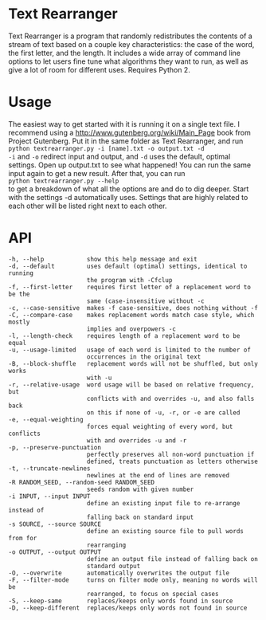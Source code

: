 Text Rearranger
===============

Text Rearranger is a program that randomly redistributes the contents of a stream of text based on a couple key characteristics: the case of the word, the first letter, and the length. It includes a wide array of command line options to let users fine tune what algorithms they want to run, as well as give a lot of room for different uses. Requires Python 2.

Usage
=====

The easiest way to get started with it is running it on a single text file. I recommend using a http://www.gutenberg.org/wiki/Main_Page book from Project Gutenberg. Put it in the same folder as Text Rearranger, and run  
`python textrearranger.py -i [name].txt -o output.txt -d`  
`-i` and `-o` redirect input and output, and `-d` uses the default, optimal settings. Open up output.txt to see what happened! You can run the same input again to get a new result. After that, you can run  
`python textrearranger.py --help`  
to get a breakdown of what all the options are and do to dig deeper. Start with the settings -d automatically uses. Settings that are highly related to each other will be listed right next to each other.

API
===

	-h, --help            show this help message and exit  
	-d, --default         uses default (optimal) settings, identical to running
	                      the program with -Cfclup
	-f, --first-letter    requires first letter of a replacement word to be the
	                      same (case-insensitive without -c
	-c, --case-sensitive  makes -f case-sensitive, does nothing without -f
	-C, --compare-case    makes replacement words match case style, which mostly
	                      implies and overpowers -c
	-l, --length-check    requires length of a replacement word to be equal
	-u, --usage-limited   usage of each word is limited to the number of
	                      occurrences in the original text
	-B, --block-shuffle   replacement words will not be shuffled, but only works
	                      with -u
	-r, --relative-usage  word usage will be based on relative frequency, but
	                      conflicts with and overrides -u, and also falls back
	                      on this if none of -u, -r, or -e are called
	-e, --equal-weighting
	                      forces equal weighting of every word, but conflicts
	                      with and overrides -u and -r
	-p, --preserve-punctuation
	                      perfectly preserves all non-word punctuation if
	                      defined, treats punctuation as letters otherwise
	-t, --truncate-newlines
	                      newlines at the end of lines are removed
	-R RANDOM_SEED, --random-seed RANDOM_SEED
	                      seeds random with given number
	-i INPUT, --input INPUT
	                      define an existing input file to re-arrange instead of
	                      falling back on standard input
	-s SOURCE, --source SOURCE
	                      define an existing source file to pull words from for
	                      rearranging
	-o OUTPUT, --output OUTPUT
	                      define an output file instead of falling back on
	                      standard output
	-O, --overwrite       automatically overwrites the output file
	-F, --filter-mode     turns on filter mode only, meaning no words will be
	                      rearranged, to focus on special cases
	-S, --keep-same       replaces/keeps only words found in source
	-D, --keep-different  replaces/keeps only words not found in source